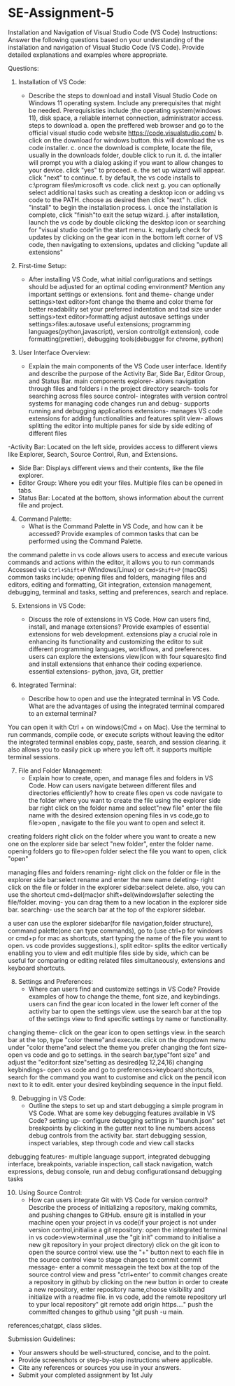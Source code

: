 # SE-Assignment-5
Installation and Navigation of Visual Studio Code (VS Code)
 Instructions:
Answer the following questions based on your understanding of the installation and navigation of Visual Studio Code (VS Code). Provide detailed explanations and examples where appropriate.

 Questions:

1. Installation of VS Code:
   - Describe the steps to download and install Visual Studio Code on Windows 11 operating system. Include any prerequisites that might be needed.
Prerequisisties include ;the operating system(windows 11), disk space, a reliable internet connection, administrator access.
steps to download
a. open the preffered web browser and go to the official visual studio code website https://code.visualstudio.com/
b. click on the download for windows button. this will download the vs code installer.
c. once the download is complete, locate the file, usually in the downloads folder, double click to run it.
d. the intaller will prompt you with a dialog asking if you want to allow changes to your device. click "yes" to proceed.
e. the set up wizard will appear. click "next" to continue.
f. by default, the vs code installs to c:\program files\microsoft vs code. click next
g. you can optionally select additional tasks such as creating a desktop icon or adding vs code to the PATH. choose as desired then click "next"
h. click "install" to begin the installation process.
i. once the installation is complete, click "finish"to exit the setup wizard.
j. after installation, launch the vs code by double clicking the desktop icon or searching for "visual studio code"in the start menu.
k. regularly check for updates by clicking on the gear icon in the bottom left corner of VS code, then navigating to extensions, updates and clicking "update all extensions" 



2. First-time Setup:
   - After installing VS Code, what initial configurations and settings should be adjusted for an optimal coding environment? Mention any important settings or extensions.
   font and theme- change under settings>text editor>font
   change the theme and color theme for better readability
   set your preferred indentation and tad size under settings>text editor>formatting
   adjust autosave settings under settings>files:autosave
   useful extensions; programming languages(python,javascript), version control(git extension), code formatting(prettier), debugging tools(debugger for chrome, python)


3. User Interface Overview:
   - Explain the main components of the VS Code user interface. Identify and describe the purpose of the Activity Bar, Side Bar, Editor Group, and Status Bar.
main components
explorer- allows navigation through files and folders i n the project directory
search- tools for searching across files
source control- integrates with version control systems for managing code changes
run and debug- supports running and debugging applications
extensions- manages VS code extensions for adding functionalities and features
split view- allows splitting the editor into multiple panes for side by side editing of different files

 -Activity Bar: Located on the left side, provides access to different views like Explorer, Search, Source Control, Run, and Extensions.
 - Side Bar: Displays different views and their contents, like the file explorer.
 - Editor Group: Where you edit your files. Multiple files can be opened in tabs.
 - Status Bar: Located at the bottom, shows information about the current file and project.



4. Command Palette:
   - What is the Command Palette in VS Code, and how can it be accessed? Provide examples of common tasks that can be performed using the Command Palette.

the command palette in vs code allows users to access and execute various commands and actions within the editor, it allows you to run commands
Accessed via `Ctrl+Shift+P` (Windows/Linux) or `Cmd+Shift+P` (macOS)
common tasks include; opening files and folders, managing files and editors, editing and formatting, Git integration, extension management, debugging, terminal and tasks, setting and preferences, search and replace.


5. Extensions in VS Code:
   - Discuss the role of extensions in VS Code. How can users find, install, and manage extensions? Provide examples of essential extensions for web development.
extensions play a crucial role in enhancing its functionality and customizing the editor to suit different programming languages, workflows, and preferences.
users can explore the extensions view(icon with four squares)to find and install extensions that enhance their coding experience.
essential extensions- python, java, Git, prettier


6. Integrated Terminal:
   - Describe how to open and use the integrated terminal in VS Code. What are the advantages of using the integrated terminal compared to an external terminal?

You can open it with Ctrl + on windows(Cmd + on Mac).
Use the terminal to run commands, compile code, or execute scripts without leaving the editor
the integrated terminal enables copy, paste, search, and session clearing. it also allows you to easily pick up where you left off. it supports multiple terminal sessions.


7. File and Folder Management:
   - Explain how to create, open, and manage files and folders in VS Code. How can users navigate between different files and directories efficiently?
how to create files
open vs code
navigate to the folder where you want to create the file using the explorer side bar
right click on the folder name and select"new file"
enter the file name with the desired extension
opening files
in vs code,go to file>open , navigate to the file you want to open and select it.

creating folders
right click on the folder where you want to create a new one on the explorer side bar
select "new folder", enter the folder name.
opening folders
go to file>open folder 
select the file you want to open, click "open"

managing files and folders
renaming- right click on the folder or file in the explorer side bar:select rename and enter the new name
deleting- right click on the file or folder in the explorer sidebar:select delete. also, you can use the shortcut cmd+del(mac)or shift+del(windows)after selecting the file/folder.
moving- you can drag them to a new location in the explorer side bar.
searching- use the search bar at the top of the explorer sidebar.

a user can use the explorer sidebar(for file navigation,folder structure), command palette(one can type commands), go to (use ctrl+p for windows or cmd+p for mac as shortcuts, start typing the name of the file you want to open. vs code provides suggestions.), split editor- splits the editor vertically enabling you to view and edit multiple files side by side, which can be useful for comparing or editing related files simultaneously, extensions and keyboard shortcuts.


8. Settings and Preferences:
   - Where can users find and customize settings in VS Code? Provide examples of how to change the theme, font size, and keybindings.
users can find the gear icon located in the lower left corner of the activity bar to open the settings view.
use the search bar at the top of the settings view to find specific settings by name or functionality.

changing theme- click on the gear icon to open settings view. in the search bar at the top, type "color theme"and execute. click on the dropdown menu under "color theme"and select the theme you prefer
changing the font size- open vs code and go to settings. in the search bar,type"font size" and adjust the "editor:font size"setting as desired(eg 12,24,16)
changing keybindings- open vs code and go to preferences>keyboard shortcuts, search for the command you want to customise and click on the pencil icon next to it to edit. enter your desired keybinding sequence in the input field.


9. Debugging in VS Code:
   - Outline the steps to set up and start debugging a simple program in VS Code. What are some key debugging features available in VS Code?
setting up- configure debugging settings in "launch.json"
set breakpoints by clicking in the gutter next to line numbers
access debug controls from the activity bar.
start debugging session, inspect variables, step through code and view call stacks

debugging features- multiple language support, integrated debugging interface, breakpoints, variable inspection, call stack navigation, watch expressions, debug console, run and debug configurationsand debugging tasks


10. Using Source Control:
    - How can users integrate Git with VS Code for version control? Describe the process of initializing a repository, making commits, and pushing changes to GitHub.
ensure git is installed in your machine
open your project in vs code(if your project is not under version control,initialise a git repository: open the integrated terminal in vs code>view>terminal ,use the "git init" command to initialise a new git repository in your project directory)
click on the git icon to open the source control view.
use the "+" button next to each file in the source control view to stage changes to commit
commit message- enter a commit messagein the text box at the top of the source control view and press "ctrl+enter' to commit changes
create a repository in github by clicking on the new button in order to create a new repository, enter repository name,choose visibility and initialize with a readme file. 
in vs code, add the remote repository url to ypur local repository" git remote add origin https...."
push the committed changes to github using "git push -u main.

references;chatgpt, class slides.

 Submission Guidelines:
- Your answers should be well-structured, concise, and to the point.
- Provide screenshots or step-by-step instructions where applicable.
- Cite any references or sources you use in your answers.
- Submit your completed assignment by 1st July 

